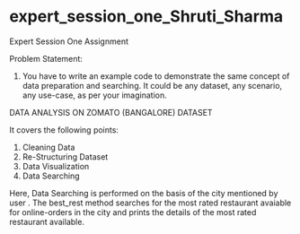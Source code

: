 # expert_session_one_Shruti_Sharma
Expert Session One Assignment

Problem Statement:
1. You have to write an example code to demonstrate the same concept of data preparation
and searching. It could be any dataset, any scenario, any use-case, as per your
imagination.

DATA ANALYSIS ON ZOMATO (BANGALORE) DATASET

It covers the following points:
1. Cleaning Data
2. Re-Structuring Dataset
3. Data Visualization
4. Data Searching

Here, Data Searching is performed on the basis of the city mentioned by user .
The best_rest method searches for the most rated restaurant avaiable for online-orders in the city and prints the details of the most rated restaurant available.
